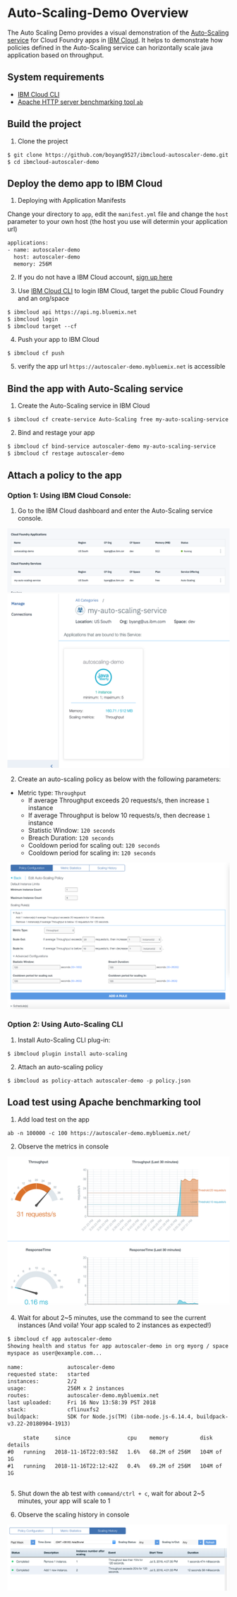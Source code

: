 # Auto-Scaling-Demo Overview

The Auto Scaling Demo provides a visual demonstration of the [Auto-Scaling service][auto_scaling_service_url] for Cloud Foundry apps in [IBM Cloud][ibm_cloud_url]. It helps to demonstrate how policies defined in the Auto-Scaling service can horizontally scale java application based on throughput.

## System requirements

* [IBM Cloud CLI][ibm_cloud_cli]
* [Apache HTTP server benchmarking tool `ab`](http://httpd.apache.org/download.cgi)

## Build the project

1. Clone the project 

  ```
  $ git clone https://github.com/boyang9527/ibmcloud-autoscaler-demo.git
  $ cd ibmcloud-autoscaler-demo
  ```


## Deploy the demo app to IBM Cloud

1. Deploying with Application Manifests

Change your directory to `app`, edit the `manifest.yml` file and change the `host` parameter to your own host (the host you use will determin your application url)

```
applications:
- name: autoscaler-demo
  host: autoscaler-demo
  memory: 256M
```

2. If you do not have a IBM Cloud account, [sign up here][ibm_cloud_signup_url]

3. Use [IBM Cloud CLI][ibm_cloud_cli] to login IBM Cloud,  target the public Cloud Foundry and an org/space

  ```
  $ ibmcloud api https://api.ng.bluemix.net
  $ ibmcloud login
  $ ibmcloud target --cf
  ```

4. Push your app to IBM Cloud

  ```
  $ ibmcloud cf push
  ```

5. verify the app url `https://autoscaler-demo.mybluemix.net` is accessible

  
## Bind the app with Auto-Scaling service
1. Create the Auto-Scaling service in IBM Cloud

  ```
  $ ibmcloud cf create-service Auto-Scaling free my-auto-scaling-service
  ```

2. Bind and restage your app

  ```
  $ ibmcloud cf bind-service autoscaler-demo my-auto-scaling-service
  $ ibmcloud cf restage autoscaler-demo
  ```

## Attach a policy to the app

### Option 1: Using IBM Cloud Console:
1. Go to the IBM Cloud dashboard and enter the Auto-Scaling service console. 
<img alt="open bluemix service" src="images/autoscaler_service.png">
<img alt="open bluemix dashboard" src="images/autoscaler_dashboard.png">

2. Create an auto-scaling policy as below with the following parameters:
  * Metric type: `Throughput`
	* If average Throughput exceeds 20 requests/s, then increase `1` instance
	* If average Throughput is below 10 requests/s, then decrease `1` instance
	* Statistic Window: `120 seconds`
	* Breach Duration: `120 seconds`
	* Cooldown period for scaling out: `120 seconds`
	* Cooldown period for scaling in: `120 seconds`
	
<img alt="autoscaling policy" src="images/autoscaler_policy.png">


### Option 2: Using Auto-Scaling CLI


1. Install Auto-Scaling CLI plug-in:
```
$ ibmcloud plugin install auto-scaling
```
  
2. Attach an auto-scaling policy

```
$ ibmcloud as policy-attach autoscaler-demo -p policy.json
```

## Load test using Apache benchmarking tool


1. Add load test on the app

```
ab -n 100000 -c 100 https://autoscaler-demo.mybluemix.net/
```

2. Observe the metrics in console

<img alt="autoscaling metrics" src="images/autoscaler_metrics.png">

4. Wait for about 2~5 minutes, use the command to see the current instances (And voila! Your app scaled to 2 instances as expected!)

```
$ ibmcloud cf app autoscaler-demo
Showing health and status for app autoscaler-demo in org myorg / space myspace as user@example.com...

name:              autoscaler-demo
requested state:   started
instances:         2/2
usage:             256M x 2 instances
routes:            autoscaler-demo.mybluemix.net
last uploaded:     Fri 16 Nov 13:58:39 PST 2018
stack:             cflinuxfs2
buildpack:         SDK for Node.js(TM) (ibm-node.js-6.14.4, buildpack-v3.22-20180904-1913)

     state     since                  cpu    memory          disk         details
#0   running   2018-11-16T22:03:58Z   1.6%   68.2M of 256M   104M of 1G
#1   running   2018-11-16T22:12:42Z   0.4%   69.2M of 256M   104M of 1G
     
```


5. Shut down the ab test with `command/ctrl + c`, wait for about 2~5 minutes, your app will scale to 1

6. Observe the scaling history in console

<img alt="autoscaling history" src="images/autoscaler_history.png">



[ibm_cloud_signup_url]: https://cloud.ibm.com/registration/
[ibm_cloud_url]: https://cloud.ibm.com/
[auto_scaling_service_url]: https://cloud.ibm.com/catalog/services/auto-scaling/
[ibm_cloud_cli]: https://cloud.ibm.com/docs/cli/reference/bluemix_cli/download_cli.html#install_use
[cloud_foundry_url]: https://github.com/cloudfoundry/cli

